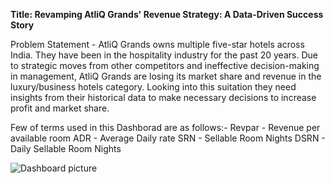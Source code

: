 **Title: Revamping AtliQ Grands' Revenue Strategy: A Data-Driven Success Story**


Problem Statement - AtliQ Grands owns multiple five-star hotels across India. They have been in the hospitality industry for the past 20 years. Due to strategic moves from other competitors and ineffective decision-making in management, AtliQ Grands are losing its market share and revenue in the luxury/business hotels category.
Looking into this suitation they need insights from their historical data to make necessary decisions to increase profit and market share.

Few of terms used in this Dashborad are as follows:-
Revpar - Revenue per available room
ADR - Average Daily rate
SRN - Sellable Room Nights
DSRN - Daily Sellable Room Nights

![Dashboard picture](https://github.com/Akhilgoel05/hospitality-domain/assets/53372534/6e7100f1-7cc4-4ab7-aeae-5999e8716741)
